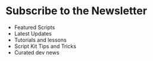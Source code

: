 # Subscribe to the Newsletter

- Featured Scripts
- Latest Updates
- Tutorials and lessons
- Script Kit Tips and Tricks
- Curated dev news
